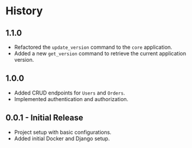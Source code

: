 # History

## 1.1.0
- Refactored the `update_version` command to the `core` application.
- Added a new `get_version` command to retrieve the current application version.

## 1.0.0
- Added CRUD endpoints for `Users` and `Orders`.
- Implemented authentication and authorization.

## 0.0.1 - Initial Release
- Project setup with basic configurations.
- Added initial Docker and Django setup.